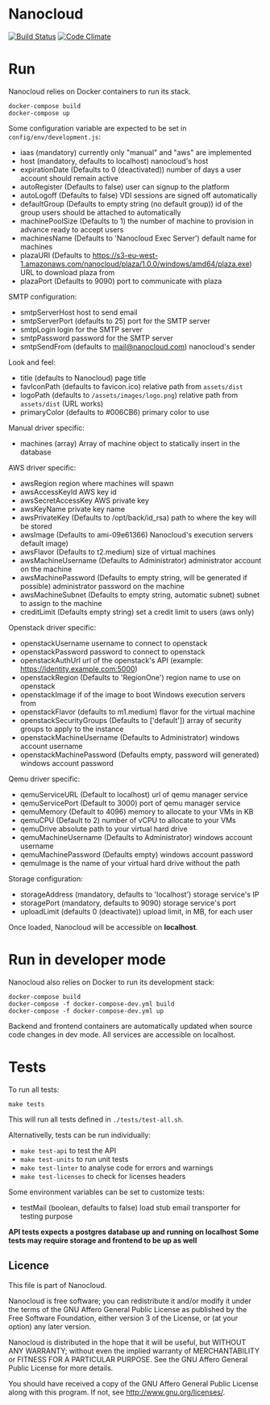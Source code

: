 # Nanocloud

[![Build Status](https://travis-ci.org/Nanocloud/nanocloud.svg?branch=master)](https://travis-ci.org/Nanocloud/nanocloud) [![Code Climate](https://codeclimate.com/github/Nanocloud/nanocloud/badges/gpa.svg)](https://codeclimate.com/github/Nanocloud/nanocloud)

# Run

Nanocloud relies on Docker containers to run its stack.

````
docker-compose build
docker-compose up
````

Some configuration variable are expected to be set in `config/env/development.js`:
- iaas (mandatory) currently only "manual" and "aws" are implemented
- host (mandatory, defaults to localhost) nanocloud's host
- expirationDate (Defaults to 0 (deactivated)) number of days a user account should remain active
- autoRegister (Defaults to false) user can signup to the platform
- autoLogoff (Defaults to false) VDI sessions are signed off automatically
- defaultGroup (Defaults to empty string (no default group)) id of the group users should be attached to automatically
- machinePoolSize (Defaults to 1) the number of machine to provision in advance ready to accept users
- machinesName (Defaults to 'Nanocloud Exec Server') default name for machines
- plazaURI (Defaults to https://s3-eu-west-1.amazonaws.com/nanocloud/plaza/1.0.0/windows/amd64/plaza.exe) URL to download plaza from
- plazaPort (Defaults to 9090) port to communicate with plaza

SMTP configuration:
- smtpServerHost host to send email
- smtpServerPort (defaults to 25) port for the SMTP server
- smtpLogin login for the SMTP server
- smtpPassword password for the SMTP server
- smtpSendFrom (defaults to mail@nanocloud.com) nanocloud's sender

Look and feel:
- title (defaults to Nanocloud) page title
- favIconPath (defaults to favicon.ico) relative path from `assets/dist`
- logoPath (defaults to `/assets/images/logo.png`) relative path from `assets/dist` (URL works)
- primaryColor (defaults to #006CB6) primary color to use

Manual driver specific:
- machines (array) Array of machine object to statically insert in the database

AWS driver specific:
- awsRegion region where machines will spawn
- awsAccessKeyId AWS key id
- awsSecretAccessKey AWS private key
- awsKeyName private key name
- awsPrivateKey (Defaults to /opt/back/id_rsa) path to where the key will be stored
- awsImage (Defaults to ami-09e61366) Nanocloud's execution servers default image)
- awsFlavor (Defaults to t2.medium) size of virtual machines
- awsMachineUsername (Defaults to Administrator) administrator account on the machine
- awsMachinePassword (Defaults to empty string, will be generated if possible) administrator password on the machine
- awsMachineSubnet (Defaults to empty string, automatic subnet) subnet to assign to the machine
- creditLimit (Defaults empty string) set a credit limit to users (aws only)

Openstack driver specific:
- openstackUsername username to connect to openstack
- openstackPassword password to connect to openstack
- openstackAuthUrl url of the openstack's API (example: https://identity.example.com:5000)
- openstackRegion (Defaults to 'RegionOne') region name to use on openstack
- openstackImage if of the image to boot Windows execution servers from
- openstackFlavor (defaults to m1.medium) flavor for the virtual machine
- openstackSecurityGroups (Defaults to ['default']) array of security groups to apply to the instance
- openstackMachineUsername (Defaults to Administrator) windows account username
- openstackMachinePassword (Defaults empty, password will generated) windows account password

Qemu driver specific:
- qemuServiceURL (Default to localhost) url of qemu manager service
- qemuServicePort (Default to 3000) port of qemu manager service
- qemuMemory (Default to 4096) memory to allocate to your VMs in KB
- qemuCPU (Default to 2) number of vCPU to allocate to your VMs
- qemuDrive absolute path to your virtual hard drive
- qemuMachineUsername (Defaults to Administrator) windows account username
- qemuMachinePassword (Defaults empty) windows account password
- qemuImage is the name of your virtual hard drive without the path

Storage configuration:
- storageAddress (mandatory, defaults to 'localhost') storage service's IP
- storagePort (mandatory, defaults to 9090) storage service's port
- uploadLimit (defaults 0 (deactivate)) upload limit, in MB, for each user

Once loaded, Nanocloud will be accessible on **localhost**.

# Run in developer mode

Nanocloud also relies on Docker to run its development stack:

````
docker-compose build
docker-compose -f docker-compose-dev.yml build
docker-compose -f docker-compose-dev.yml up
````

Backend and frontend containers are automatically updated when source code changes in dev mode.
All services are accessible on localhost.

# Tests

To run all tests:

````
make tests
````

This will run all tests defined in `./tests/test-all.sh`.

Alternativelly, tests can be run individually:

- `make test-api` to test the API
- `make test-units` to run unit tests
- `make test-linter` to analyse code for errors and warnings
- `make test-licenses` to check for licenses headers

Some environment variables can be set to customize tests:
- testMail (boolean, defaults to false) load stub email transporter for testing purpose

**API tests expects a postgres database up and running on localhost**
**Some tests may require storage and frontend to be up as well**

## Licence

This file is part of Nanocloud.

Nanocloud is free software; you can redistribute it and/or modify
it under the terms of the GNU Affero General Public License as
published by the Free Software Foundation, either version 3 of the
License, or (at your option) any later version.

Nanocloud is distributed in the hope that it will be useful,
but WITHOUT ANY WARRANTY; without even the implied warranty of
MERCHANTABILITY or FITNESS FOR A PARTICULAR PURPOSE.  See the
GNU Affero General Public License for more details.

You should have received a copy of the GNU Affero General Public License
along with this program.  If not, see <http://www.gnu.org/licenses/>.

